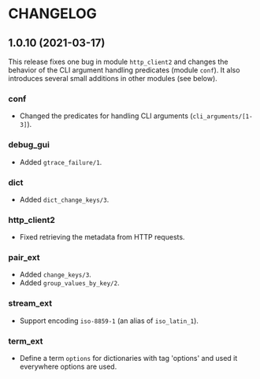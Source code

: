 # CHANGELOG

## 1.0.10 (2021-03-17)

This release fixes one bug in module `http_client2` and changes the
behavior of the CLI argument handling predicates (module `conf`).  It
also introduces several small additions in other modules (see below).

### conf

- Changed the predicates for handling CLI arguments
  (`cli_arguments/[1-3]`).

### debug_gui

- Added `gtrace_failure/1`.

### dict

- Added `dict_change_keys/3`.

### http_client2

- Fixed retrieving the metadata from HTTP requests.

### pair_ext

- Added `change_keys/3`.
- Added `group_values_by_key/2`.

### stream_ext

- Support encoding `iso-8859-1` (an alias of `iso_latin_1`).

### term_ext

- Define a term `options` for dictionaries with tag 'options' and used
  it everywhere options are used.
